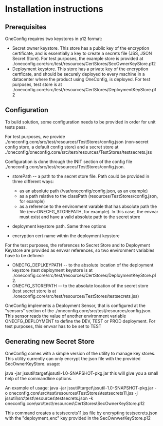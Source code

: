 # Installation instructions

## Prerequisites
OneConfig requires two keystores in p12 format:
- Secret owner keystore. This store has a public key of the encryption certificate, and is essentially a key to create a secrets file (JSS, JSON Secret Store). For test purposes, the example store is provided at ./oneconfig.core/src/test/resources/CertStores/SecOwnerKeyStore.p12
- Deployment keystore. This store has a private key of the encryption certficate, and should be securely deployed to every machine in a datacenter where the product using OneConfig, is deployed. For test purposes, test store is at ./oneconfig.core/src/test/resources/CertStores/DeploymentKeyStore.p12



## Configuration

To build solution, some configuration needs to be provided in order for unit tests pass.

For test purposes, we provide ./oneconfig.core/src/test/resources/TestStores/config.json (non-secret config store, a default config store) and a secret store at ./oneconfig/oneconfig.core/src/test/resources/TestStores/testsecrets.jss

Configuration is done through the INIT section of the config file ./oneconfig.core/src/test/resources/TestStores/config.json.

- storePath -- a path to the secret store file. Path could be provided in three different ways:

    - as an absolute path (/var/oneconfig/config.json, as an example)
    - as a path relative to the classPath (resources/TestStores/config.json, for example)
    - as a reference to the environment varable that has absolute path the file (env:ONECFG_STOREPATH, for example). In this case, the envvar must exist and have a valid absolute path to the secret store
- deployment keystore path. Same three options
- encryption cert name within the deployment keystore

For the test purposes, the references to Secret Store and to Deployment Keystore are provided as envvar references, so two environment variables have to be defined:

- ONECFG_DEPLKEYPATH -- to the absolute location of the deployment keystore (test deployment keystore is at ./oneconfig.core/src/test/resources/CertStores/DeploymentKeyStore.p12.
- ONECFG_STOREPATH -- to the absolute location of the secret store (test secret store is at ./oneconfig.core/src/test/resources/TestStores/testsecrets.jss)

OneConfig implements a Deployment Sensor, that is configured at the "sensors" section of the ./oneconfig.core/src/test/resources/config.json. This sensor reads the value of another environment variable ONECFG_DEPLOYMENT to define the DEV, TEST or PROD deployment. For test purposes, this envvar has to be set to TEST

## Generating new Secret Store
OneConfig comes with a simple version of the utility to manage key stores. This utility currently can only encrypt the json file with the provided SecOwnerKeyStore. usage:

java -jar jssutil\target\jssutil-1.0-SNAPSHOT-pkg.jar
this will give you a small help of the commandline options.

An example of usage:
java -jar jssutil\target\jssutil-1.0-SNAPSHOT-pkg.jar -o oneconfig.core\src\test\resources\TestStores\testsecrets11.jss -j jssutil\src\test\resources\testsecrets.json -k oneconfig.core\src\test\resources\CertStores\SecOwnerKeyStore.p12

This command creates a testsecrets11.jss file by encrypting testsecrets.json with the "deployment_enc" key provided in the SecOwnwerKeyStore.p12
